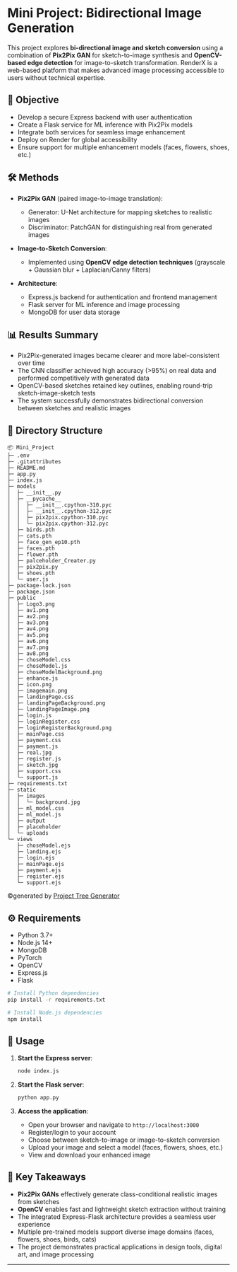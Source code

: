 # Mini Project: Bidirectional Image Generation

This project explores **bi-directional image and sketch conversion** using a combination of **Pix2Pix GAN** for sketch-to-image synthesis and **OpenCV-based edge detection** for image-to-sketch transformation. RenderX is a web-based platform that makes advanced image processing accessible to users without technical expertise.

## 🧠 Objective

* Develop a secure Express backend with user authentication
* Create a Flask service for ML inference with Pix2Pix models
* Integrate both services for seamless image enhancement
* Deploy on Render for global accessibility
* Ensure support for multiple enhancement models (faces, flowers, shoes, etc.)

## 🛠 Methods

* **Pix2Pix GAN** (paired image-to-image translation):
  * Generator: U-Net architecture for mapping sketches to realistic images
  * Discriminator: PatchGAN for distinguishing real from generated images

* **Image-to-Sketch Conversion**:
  * Implemented using **OpenCV edge detection techniques** (grayscale + Gaussian blur + Laplacian/Canny filters)

* **Architecture**:
  * Express.js backend for authentication and frontend management
  * Flask server for ML inference and image processing
  * MongoDB for user data storage

## 📊 Results Summary

* Pix2Pix-generated images became clearer and more label-consistent over time
* The CNN classifier achieved high accuracy (>95%) on real data and performed competitively with generated data
* OpenCV-based sketches retained key outlines, enabling round-trip sketch-image-sketch tests
* The system successfully demonstrates bidirectional conversion between sketches and realistic images

## 📁 Directory Structure
```
📦 Mini_Project
├─ .env
├─ .gitattributes
├─ README.md
├─ app.py
├─ index.js
├─ models
│  ├─ __init__.py
│  ├─ __pycache__
│  │  ├─ __init__.cpython-310.pyc
│  │  ├─ __init__.cpython-312.pyc
│  │  ├─ pix2pix.cpython-310.pyc
│  │  └─ pix2pix.cpython-312.pyc
│  ├─ birds.pth
│  ├─ cats.pth
│  ├─ face_gen_ep10.pth
│  ├─ faces.pth
│  ├─ flower.pth
│  ├─ palceholder_Creater.py
│  ├─ pix2pix.py
│  ├─ shoes.pth
│  └─ user.js
├─ package-lock.json
├─ package.json
├─ public
│  ├─ Logo3.png
│  ├─ av1.png
│  ├─ av2.png
│  ├─ av3.png
│  ├─ av4.png
│  ├─ av5.png
│  ├─ av6.png
│  ├─ av7.png
│  ├─ av8.png
│  ├─ choseModel.css
│  ├─ choseModel.js
│  ├─ choseModelBackground.png
│  ├─ enhance.js
│  ├─ icon.png
│  ├─ imagemain.png
│  ├─ landingPage.css
│  ├─ landingPageBackground.png
│  ├─ landingPageImage.png
│  ├─ login.js
│  ├─ loginRegister.css
│  ├─ loginRegisterBackground.png
│  ├─ mainPage.css
│  ├─ payment.css
│  ├─ payment.js
│  ├─ real.jpg
│  ├─ register.js
│  ├─ sketch.jpg
│  ├─ support.css
│  └─ support.js
├─ requirements.txt
├─ static
│  ├─ images
│  │  └─ background.jpg
│  ├─ ml_model.css
│  ├─ ml_model.js
│  ├─ output
│  ├─ placeholder
│  └─ uploads
└─ views
   ├─ choseModel.ejs
   ├─ landing.ejs
   ├─ login.ejs
   ├─ mainPage.ejs
   ├─ payment.ejs
   ├─ register.ejs
   └─ support.ejs
```
©generated by [Project Tree Generator](https://woochanleee.github.io/project-tree-generator)

## ⚙️ Requirements

* Python 3.7+
* Node.js 14+
* MongoDB
* PyTorch
* OpenCV
* Express.js
* Flask

```bash
# Install Python dependencies
pip install -r requirements.txt

# Install Node.js dependencies
npm install
```

## 🚀 Usage

1. **Start the Express server**:
   ```bash
   node index.js
   ```

2. **Start the Flask server**:
   ```bash
   python app.py
   ```

3. **Access the application**:
   * Open your browser and navigate to `http://localhost:3000`
   * Register/login to your account
   * Choose between sketch-to-image or image-to-sketch conversion
   * Upload your image and select a model (faces, flowers, shoes, etc.)
   * View and download your enhanced image

## 📌 Key Takeaways

* **Pix2Pix GANs** effectively generate class-conditional realistic images from sketches
* **OpenCV** enables fast and lightweight sketch extraction without training
* The integrated Express-Flask architecture provides a seamless user experience
* Multiple pre-trained models support diverse image domains (faces, flowers, shoes, birds, cats)
* The project demonstrates practical applications in design tools, digital art, and image processing

---
